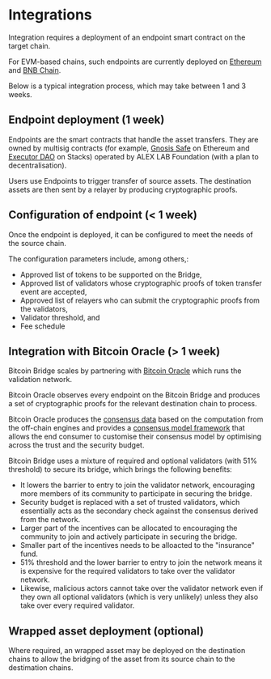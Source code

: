 # Integrations

Integration requires a deployment of an endpoint smart contract on the target chain.

For EVM-based chains, such endpoints are currently deployed on [Ethereum](https://etherscan.io/address/0xfd9f795b4c15183bdba83da08da02d5f9536748f) and [BNB Chain](https://bscscan.com/address/0xb3955302e58fffdf2da247e999cd9755f652b13b).

Below is a typical integration process, which may take between 1 and 3 weeks.

## Endpoint deployment (1 week)

Endpoints are the smart contracts that handle the asset transfers. They are owned by multisig contracts (for example, [Gnosis Safe](https://safe.global/) on Ethereum and [Executor DAO](https://explorer.stacks.co/txid/0xf4bd95ea0486e6a50ae632c613f1d72b2a5bbbc4211b494cd0f1d3443658544d?chain=mainnet) on Stacks) operated by ALEX LAB Foundation (with a plan to decentralisation).

Users use Endpoints to trigger transfer of source assets. The destination assets are then sent by a relayer by producing cryptographic proofs.

## Configuration of endpoint (< 1 week)

Once the endpoint is deployed, it can be configured to meet the needs of the source chain.

The configuration parameters include, among others,:

* Approved list of tokens to be supported on the Bridge,
* Approved list of validators whose cryptographic proofs of token transfer event are accepted,
* Approved list of relayers who can submit the cryptographic proofs from the validators,
* Validator threshold, and
* Fee schedule

## Integration with Bitcoin Oracle (> 1 week)

Bitcoin Bridge scales by partnering with [Bitcoin Oracle](broken-reference) which runs the validation network.&#x20;

Bitcoin Oracle observes every endpoint on the Bitcoin Bridge and produces a set of cryptographic proofs for the relevant destination chain to process.

Bitcoin Oracle produces the [consensus data](../../bitcoin-oracle/on-demand-consensus-data.md) based on the computation from the off-chain engines and provides a [consensus model framework](../../bitcoin-oracle/threshold-based-consensus/) that allows the end consumer to customise their consensus model by optimising across the trust and the security budget.

Bitcoin Bridge uses a mixture of required and optional validators (with 51% threshold) to secure its bridge, which brings the following benefits:

* It lowers the barrier to entry to join the validator network, encouraging more members of its community to participate in securing the bridge.
* Security budget is replaced with a set of trusted validators, which essentially acts as the secondary check against the consensus derived from the network.
* Larger part of the incentives can be allocated to encouraging the community to join and actively participate in securing the bridge.
* Smaller part of the incentives needs to be alloacted to the "insurance" fund.
* 51% threshold and the lower barrier to entry to join the network means it is expensive for the required validators to take over the validator network.
* Likewise, malicious actors cannot take over the validator network even if they own all optional validators (which is very unlikely) unless they also take over every required validator.

## Wrapped asset deployment (optional)

Where required, an wrapped asset may be deployed on the destination chains to allow the bridging of the asset from its source chain to the destimation chains.
